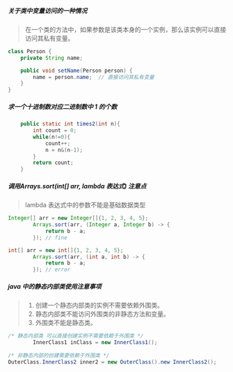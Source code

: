 ##### 关于类中变量访问的一种情况

> 在一个类的方法中，如果参数是该类本身的一个实例，那么该实例可以直接访问其私有变量。

```java
class Person {
    private String name;

    public void setName(Person person) {
        name = person.name;  // 直接访问其私有变量
    }
}
```

##### 求一个十进制数对应二进制数中 1 的个数

```java
    public static int times2(int n){
        int count = 0;
        while(n!=0){
            count++;
            n = n&(n-1);
        }
        return count;
    }
```

##### 调用Arrays.sort(int[] arr, lambda 表达式) 注意点

> lambda 表达式中的参数不能是基础数据类型

```java
Integer[] arr = new Integer[]{1, 2, 3, 4, 5};
        Arrays.sort(arr, (Integer a, Integer b) -> {
            return b - a;
        }); // fine

int[] arr = new int[]{1, 2, 3, 4, 5};
        Arrays.sort(arr, (int a, int b) -> {
            return b - a;
        }); // error
```

##### java 中的静态内部类使用注意事项

> 1. 创建一个静态内部类的实例不需要依赖外围类。
> 2. 静态内部类不能访问外围类的非静态方法和变量。
> 3. 外围类不能是静态类。

```java
/* 静态内部类 可以直接创建实例不需要依赖于外围类 */
        InnerClass1 inClass = new InnerClass1();
        
/* 非静态内部的创建需要依赖于外围类 */
OuterClass.InnerClass2 inner2 = new OuterClass().new InnerClass2();
```

